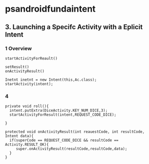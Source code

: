 # psandroidfundaintent
## 3. Launching a Specifc Activity with a Eplicit Intent
### 1 Overview
```
startActivityForReault()
```
```
setResult()
onActivityResult()
```

```
Inetnt inetnt = new Intent(this,Ac.class);
startActivity(intent);
```


### 4
```
private void roll(){
  intent.putExtra(DiceActivity.KEY_NUM_DICE,3);
  startActivityForResult(intent,REQUEST_CODE_DICE);
  
}
```


```
protected void onActivityResult(int reauestCode, int resultCode, Intent data){
  if(superCode == REQUEST_CODE_DICE && resultCode == Activity.RESULT_OK){
     super.onActivityResult(resultCode,resultCode,data);
  }
}
```
